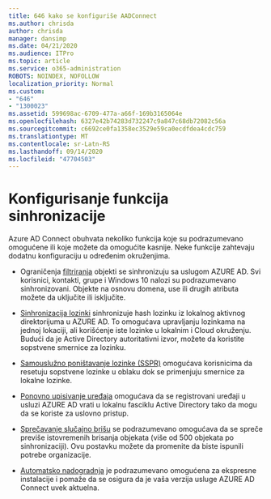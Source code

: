 ```yaml
---
title: 646 kako se konfiguriše AADConnect
ms.author: chrisda
author: chrisda
manager: dansimp
ms.date: 04/21/2020
ms.audience: ITPro
ms.topic: article
ms.service: o365-administration
ROBOTS: NOINDEX, NOFOLLOW
localization_priority: Normal
ms.custom:
- "646"
- "1300023"
ms.assetid: 599698ac-6709-477a-a66f-169b3165064e
ms.openlocfilehash: 6327e42b74283d732247c9a847c68db72082c56a
ms.sourcegitcommit: c6692ce0fa1358ec3529e59ca0ecdfdea4cdc759
ms.translationtype: MT
ms.contentlocale: sr-Latn-RS
ms.lasthandoff: 09/14/2020
ms.locfileid: "47704503"
---
```

# <a name="configure-sync-features"></a>Konfigurisanje funkcija sinhronizacije

Azure AD Connect obuhvata nekoliko funkcija koje su podrazumevano omogućene ili koje možete da omogućite kasnije. Neke funkcije zahtevaju dodatnu konfiguraciju u određenim okruženjima.

- Ograničenja [filtriranja](https://docs.microsoft.com/azure/active-directory/connect/active-directory-aadconnectsync-configure-filtering) objekti se sinhronizuju sa uslugom AZURE AD. Svi korisnici, kontakti, grupe i Windows 10 nalozi su podrazumevano sinhronizovani. Objekte na osnovu domena, use ili drugih atributa možete da uključite ili isključite.

- [Sinhronizacija lozinki](https://docs.microsoft.com/azure/active-directory/connect/active-directory-aadconnectsync-implement-password-hash-synchronization) sinhronizuje hash lozinku iz lokalnog aktivnog direktorijuma u AZURE AD. To omogućava upravljanju lozinkama na jednoj lokaciji, ali korišćenje iste lozinke u lokalnim i Cloud okruženju. Budući da je Active Directory autoritativni izvor, možete da koristite sopstvene smernice za lozinku.

- [Samouslužno poništavanje lozinke (SSPR)](https://docs.microsoft.com/azure/active-directory/authentication/quickstart-sspr) omogućava korisnicima da resetuju sopstvene lozinke u oblaku dok se primenjuju smernice za lokalne lozinke.

- [Ponovno upisivanje uređaja](https://docs.microsoft.com/azure/active-directory/connect/active-directory-aadconnect-feature-device-writeback) omogućava da se registrovani uređaji u usluzi AZURE AD vrati u lokalnu fasciklu Active Directory tako da mogu da se koriste za uslovno pristup.

- [Sprečavanje slučajno brišu](https://docs.microsoft.com/azure/active-directory/connect/active-directory-aadconnectsync-feature-prevent-accidental-deletes) se podrazumevano omogućava da se spreče previše istovremenih brisanja objekata (više od 500 objekata po sinhronizaciji). Ovu postavku možete da promenite da biste ispunili potrebe organizacije.

- [Automatsko nadogradnja](https://docs.microsoft.com/azure/active-directory/connect/active-directory-aadconnect-feature-automatic-upgrade) je podrazumevano omogućena za ekspresne instalacije i pomaže da se osigura da je vaša verzija usluge AZURE AD Connect uvek aktuelna.
